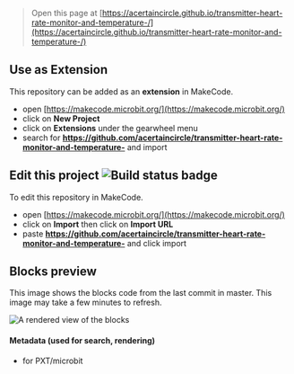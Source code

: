 
> Open this page at [https://acertaincircle.github.io/transmitter-heart-rate-monitor-and-temperature-/](https://acertaincircle.github.io/transmitter-heart-rate-monitor-and-temperature-/)

## Use as Extension

This repository can be added as an **extension** in MakeCode.

* open [https://makecode.microbit.org/](https://makecode.microbit.org/)
* click on **New Project**
* click on **Extensions** under the gearwheel menu
* search for **https://github.com/acertaincircle/transmitter-heart-rate-monitor-and-temperature-** and import

## Edit this project ![Build status badge](https://github.com/acertaincircle/transmitter-heart-rate-monitor-and-temperature-/workflows/MakeCode/badge.svg)

To edit this repository in MakeCode.

* open [https://makecode.microbit.org/](https://makecode.microbit.org/)
* click on **Import** then click on **Import URL**
* paste **https://github.com/acertaincircle/transmitter-heart-rate-monitor-and-temperature-** and click import

## Blocks preview

This image shows the blocks code from the last commit in master.
This image may take a few minutes to refresh.

![A rendered view of the blocks](https://github.com/acertaincircle/transmitter-heart-rate-monitor-and-temperature-/raw/master/.github/makecode/blocks.png)

#### Metadata (used for search, rendering)

* for PXT/microbit
<script src="https://makecode.com/gh-pages-embed.js"></script><script>makeCodeRender("{{ site.makecode.home_url }}", "{{ site.github.owner_name }}/{{ site.github.repository_name }}");</script>
